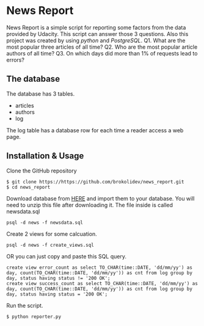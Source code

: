 # News Report

News Report is a simple script for reporting some factors from the data provided by Udacity. This script can answer those 3 questions. Also this project was created by using _python_ and _PostgreSQL_.
Q1. What are the most popular three articles of all time?
Q2. Who are the most popular article authors of all time?
Q3. On which days did more than 1% of requests lead to errors?

## The database

The database has 3 tables.

- articles
- authors
- log

The log table has a database row for each time a reader access a web page.

## Installation & Usage

Clone the GitHub repository
```
$ git clone https://https://github.com/brokolidev/news_report.git
$ cd news_report
```

Download database from [HERE](https://d17h27t6h515a5.cloudfront.net/topher/2016/August/57b5f748_newsdata/newsdata.zip) and import them to your database.
You will need to unzip this file after downloading it. The file inside is called newsdata.sql
```
psql -d news -f newsdata.sql
```

Create 2 views for some calcuation.
```
psql -d news -f create_views.sql
```
OR you can just copy and paste this SQL query.
```
create view error_count as select TO_CHAR(time::DATE, 'dd/mm/yy') as day, count(TO_CHAR(time::DATE, 'dd/mm/yy')) as cnt from log group by day, status having status != '200 OK';
create view success_count as select TO_CHAR(time::DATE, 'dd/mm/yy') as day, count(TO_CHAR(time::DATE, 'dd/mm/yy')) as cnt from log group by day, status having status = '200 OK';
```

Run the script.
```
$ python reporter.py
```
